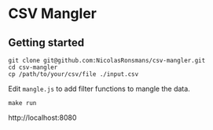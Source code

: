 # CSV Mangler

## Getting started

```
git clone git@github.com:NicolasRonsmans/csv-mangler.git
cd csv-mangler
cp /path/to/your/csv/file ./input.csv
```

Edit `mangle.js` to add filter functions to mangle the data.

```
make run
```

http://localhost:8080
